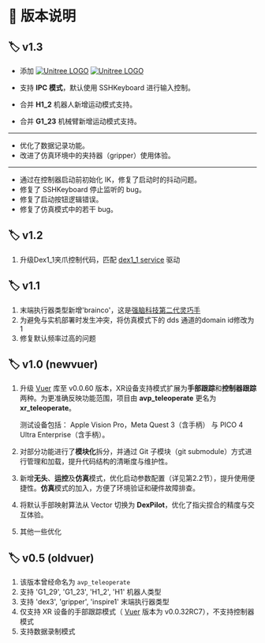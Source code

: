 # 🔖 版本说明

## 🏷️ v1.3

- 添加 [![Unitree LOGO](https://camo.githubusercontent.com/ff307b29fe96a9b115434a450bb921c2a17d4aa108460008a88c58a67d68df4e/68747470733a2f2f696d672e736869656c64732e696f2f62616467652f4769744875622d57696b692d3138313731373f6c6f676f3d676974687562)](https://github.com/unitreerobotics/xr_teleoperate/wiki) [![Unitree LOGO](https://camo.githubusercontent.com/6f5253a8776090a1f89fa7815e7543488a9ec200d153827b4bc7c3cb5e1c1555/68747470733a2f2f696d672e736869656c64732e696f2f62616467652f2d446973636f72642d3538363546323f7374796c653d666c6174266c6f676f3d446973636f7264266c6f676f436f6c6f723d7768697465)](https://discord.gg/ZwcVwxv5rq)

- 支持 **IPC 模式**，默认使用 SSHKeyboard 进行输入控制。  
- 合并 **H1_2** 机器人新增运动模式支持。  
- 合并 **G1_23** 机械臂新增运动模式支持。  

------

- 优化了数据记录功能。  
- 改进了仿真环境中的夹持器（gripper）使用体验。  

------

- 通过在控制器启动前初始化 IK，修复了启动时的抖动问题。  
- 修复了 SSHKeyboard 停止监听的 bug。  
- 修复了启动按钮逻辑错误。  
- 修复了仿真模式中的若干 bug。  

## 🏷️ v1.2

1. 升级Dex1_1夹爪控制代码，匹配 [dex1_1 service](https://github.com/unitreerobotics/dex1_1_service) 驱动

## 🏷️ v1.1

1. 末端执行器类型新增'brainco'，这是[强脑科技第二代灵巧手](https://www.brainco-hz.com/docs/revolimb-hand/)
2. 为避免与实机部署时发生冲突，将仿真模式下的 dds 通道的domain id修改为1
3. 修复默认频率过高的问题

## 🏷️ v1.0 (newvuer)

1. 升级 [Vuer](https://github.com/vuer-ai/vuer) 库至 v0.0.60 版本，XR设备支持模式扩展为**手部跟踪**和**控制器跟踪**两种。为更准确反映功能范围，项目由 **avp_teleoperate** 更名为 **xr_teleoperate**。

   测试设备包括： Apple Vision Pro，Meta Quest 3（含手柄） 与 PICO 4 Ultra Enterprise（含手柄）。

2. 对部分功能进行了**模块化**拆分，并通过 Git 子模块（git submodule）方式进行管理和加载，提升代码结构的清晰度与维护性。

3. 新增**无头**、**运控**及**仿真**模式，优化启动参数配置（详见第2.2节），提升使用便捷性。**仿真**模式的加入，方便了环境验证和硬件故障排查。

4. 将默认手部映射算法从 Vector 切换为 **DexPilot**，优化了指尖捏合的精度与交互体验。

5. 其他一些优化

## 🏷️ v0.5 (oldvuer)

1. 该版本曾经命名为 `avp_teleoperate`
2. 支持 'G1_29', 'G1_23', 'H1_2', 'H1' 机器人类型
3. 支持 'dex3', 'gripper', 'inspire1' 末端执行器类型
4. 仅支持 XR 设备的手部跟踪模式（ [Vuer](https://github.com/vuer-ai/vuer) 版本为 v0.0.32RC7），不支持控制器模式
5. 支持数据录制模式